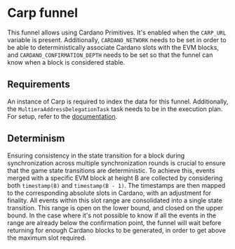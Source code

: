 # Carp funnel

This funnel allows using Cardano Primitives. It's enabled when the `CARP_URL` variable is present. Additionally, `CARDANO_NETWORK` needs to be set in order to be able to deterministically associate Cardano slots with the EVM blocks, and `CARDANO_CONFIRMATION_DEPTH` needs to be set so that the funnel can know when a block is considered stable.

## Requirements

An instance of Carp is required to index the data for this funnel. Additionally, the `MultieraAddressDelegationTask` task needs to be in the execution plan. For setup, refer to the [documentation](https://dcspark.github.io/carp/).

## Determinism

Ensuring consistency in the state transition for a block during synchronization across multiple synchronization rounds is crucial to ensure that the game state transitions are deterministic. To achieve this, events merged with a specific EVM block at height B are collected by considering both `timestamp(B)` and `timestamp(B - 1)`. The timestamps are then mapped to the corresponding absolute slots in Cardano, with an adjustment for finality. All events within this slot range are consolidated into a single state transition. This range is open on the lower bound, and closed on the upper bound. In the case where it's not possible to know if all the events in the range are already below the confirmation point, the funnel will wait before returning for enough Cardano blocks to be generated, in order to get above the maximum slot required.